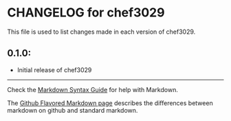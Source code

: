 # CHANGELOG for chef3029

This file is used to list changes made in each version of chef3029.

## 0.1.0:

* Initial release of chef3029

- - -
Check the [Markdown Syntax Guide](http://daringfireball.net/projects/markdown/syntax) for help with Markdown.

The [Github Flavored Markdown page](http://github.github.com/github-flavored-markdown/) describes the differences between markdown on github and standard markdown.
